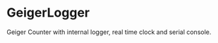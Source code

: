GeigerLogger
============

Geiger Counter with internal logger, real time clock and serial console. 